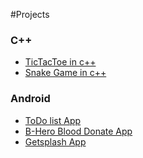 #Projects

### C++
  - [TicTacToe in c++](https://aminullahtajmuhammad.github.io/portfolio/projects/cpp/TicTacToe)
  - [Snake Game in c++]()
  
### Android
  - [ToDo list App]()
  - [B-Hero Blood Donate App]()
  - [Getsplash App]()
